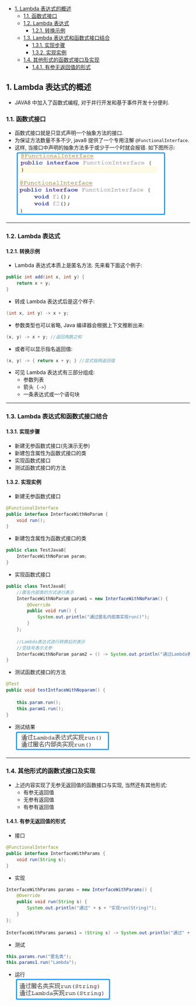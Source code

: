 <!-- TOC -->

- [1. Lambda 表达式的概述](#1-lambda-表达式的概述)
  - [1.1. 函数式接口](#11-函数式接口)
  - [1.2. Lambda 表达式](#12-lambda-表达式)
    - [1.2.1. 转换示例](#121-转换示例)
  - [1.3. Lambda 表达式和函数式接口结合](#13-lambda-表达式和函数式接口结合)
    - [1.3.1. 实现步骤](#131-实现步骤)
    - [1.3.2. 实现实例](#132-实现实例)
  - [1.4. 其他形式的函数式接口及实现](#14-其他形式的函数式接口及实现)
    - [1.4.1. 有参无返回值的形式](#141-有参无返回值的形式)

<!-- /TOC -->

## 1. Lambda 表达式的概述
- JAVA8 中加入了函数式编程, 对于并行开发和基于事件开发十分便利.

### 1.1. 函数式接口
- 函数式接口就是只显式声明一个抽象方法的接口.   
- 为保证方法数量不多不少, java8 提供了一个专用注解 `@FunctionalInterface`.  
- 这样, 当接口中声明的抽象方法多于或少于一个时就会报错. 如下图所示:  
  ![pic](../99.images/2021-03-03-16-20-56.png)

****

### 1.2. Lambda 表达式

#### 1.2.1. 转换示例
- Lambda 表达式本质上是匿名方法. 先来看下面这个例子:  
```java
public int add(int x, int y) {
    return x + y;
}
```  

- 转成 Lambda 表达式后是这个样子:
```java
(int x, int y) -> x + y;
```

- 参数类型也可以省略, Java 编译器会根据上下文推断出来:  
```java
(x, y) -> x + y; //返回两数之和
```

- 或者可以显示指名返回值:
```java
(x, y) -> { return x + y; } //显式指明返回值
```

- 可见 Lambda 表达式有三部分组成:  
  - 参数列表
  - 箭头（`->`）
  - 一条表达式或一个语句块

****

### 1.3. Lambda 表达式和函数式接口结合

#### 1.3.1. 实现步骤
- 新建无参函数式接口(先演示无参)
- 新建包含属性为函数式接口的类
- 实现函数式接口
- 测试函数式接口的方法

#### 1.3.2. 实现实例
- 新建无参函数式接口
```java
@FunctionalInterface
public interface InterfaceWithNoParam {
    void run();
}
```

- 新建包含属性为函数式接口的类
```java
public class TestJava8{
    InterfaceWithNoParam param;
}
```

- 实现函数式接口
```java
public class TestJava8{
	//匿名内部类的方式进行表示
	InterfaceWithNoParam param1 = new InterfaceWithNoParam() {
        @Override
        public void run() {
            System.out.println("通过匿名内部类实现run()");
        }
    };

	//Lambda表达式进行转换后的表示
    //空括号表示无参
	InterfaceWithNoParam param2 = () -> System.out.println("通过Lambda表达式实现run()") ;
}
```

- 测试函数式接口的方法
```java
@Test
public void testIntfaceWithNoparam() {

    this.param.run();
    this.param1.run();
}
```

- 测试结果   
![pic](../99.images/2021-03-03-17-26-08.png)

****

### 1.4. 其他形式的函数式接口及实现
- 上述内容实现了无参无返回值的函数接口与实现, 当然还有其他形式:
  - 有参无返回值
  - 无参有返回值
  - 有参有返回值

#### 1.4.1. 有参无返回值的形式
- 接口
```java
@FunctionalInterface
public interface InterfaceWithParams {
    void run(String s);
}
```

- 实现
```java
InterfaceWithParams params = new InterfaceWithParams() {
    @Override
    public void run(String s) {
        System.out.println("通过" + s + "实现run(String)");
    }
};

InterfaceWithParams params1 = (String s) -> System.out.println("通过" + s + "实现run(String)");
```

- 测试
```java
this.params.run("匿名类");
this.params1.run("Lambda");
```

- 运行  
![pic](../99.images/2021-03-03-17-32-45.png)

